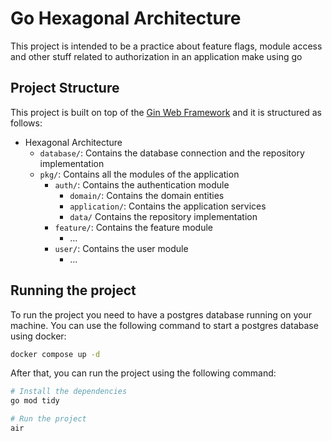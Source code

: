 # Go Hexagonal Architecture

This project is intended to be a practice about feature flags, module access and other stuff related to authorization in an application make using go

## Project Structure

This project is built on top of the [Gin Web Framework]() and it is structured as follows:

- Hexagonal Architecture
  - `database/`: Contains the database connection and the repository implementation
  - `pkg/`: Contains all the modules of the application
    - `auth/`: Contains the authentication module
      - `domain/`: Contains the domain entities
      - `application/`: Contains the application services
      - `data/` Contains the repository implementation
    - `feature/`: Contains the feature module
      - ...
    - `user/`: Contains the user module
      - ...

## Running the project

To run the project you need to have a postgres database running on your machine. You can use the following command to start a postgres database using docker:

```bash
docker compose up -d
```

After that, you can run the project using the following command:

```bash
# Install the dependencies
go mod tidy

# Run the project
air
```
